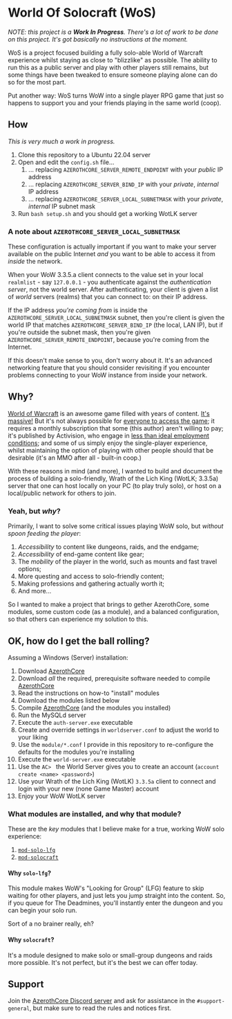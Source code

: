 # World Of Solocraft (WoS)

*NOTE: this project is a **Work In Progress**. There's a lot of work to be done on this project. It's got basically no instructions at the moment.*

WoS is a project focused building a fully solo-able World of Warcraft experience whilst staying as close to "blizzlike" as possible. The ability to run this as a public server and play with other players still remains, but some things have been tweaked to ensure someone playing alone can do so for the most part.

Put another way: WoS turns WoW into a single player RPG game that just so happens to support you and your friends playing in the same world (coop).

## How

*This is very much a work in progress.*

1. Clone this repository to a Ubuntu 22.04 server
1. Open and edit the `config.sh` file...
    1. ... replacing `AZEROTHCORE_SERVER_REMOTE_ENDPOINT` with your *public* IP address
    1. ... replacing `AZEROTHCORE_SERVER_BIND_IP` with your *private*, *internal* IP address
    1. ... replacing `AZEROTHCORE_SERVER_LOCAL_SUBNETMASK` with your *private*, *internal* IP subnet mask
1. Run `bash setup.sh` and you should get a working WotLK server

### A note about `AZEROTHCORE_SERVER_LOCAL_SUBNETMASK`

These configuration is actually important if you want to make your server available on the public Internet _and_ you want to be able to access it from _inside_ the network.

When your WoW 3.3.5.a client connects to the value set in your local `realmlist` - say `127.0.0.1` - you authenticate against the _authentication server_, not the world server. After authenticating, your client is given a list of _world_ servers (realms) that you can connect to: on their IP address.

If the IP address _you're coming from_ is inside the `AZEROTHCORE_SERVER_LOCAL_SUBNETMASK` subnet, then you're client is given the world IP that matches `AZEROTHCORE_SERVER_BIND_IP` (the local, LAN IP), but if you're outside the subnet mask, then you're given `AZEROTHCORE_SERVER_REMOTE_ENDPOINT`, because you're coming from the Internet.

If this doesn't make sense to you, don't worry about it. It's an advanced networking feature that you should consider revisiting if you encounter problems connecting to your WoW instance from inside your network.

## Why? 

[World of Warcraft](https://worldofwarcraft.com/en-gb/) is an awesome game filled with years of content. [It's massive!](https://www.gamermaps.net/world-of-warcraft/map/) But it's not always possible for [everyone to access the game](https://us.forums.blizzard.com/en/wow/t/classic-wow-banned-in-indonesia/1293532); it requires a monthly subscription that some (this author) aren't willing to pay; it's published by Activision, who engage in [less than ideal employment conditions](https://www.svg.com/703293/the-shady-side-of-activision-blizzard/); and some of us simply enjoy the single-player experience, whilst maintaining the option of playing with other people should that be desirable (it's an MMO after all - built-in coop.)

With these reasons in mind (and more), I wanted to build and document the process of building a solo-friendly, Wrath of the Lich King (WotLK; 3.3.5a) server that one can host locally on your PC (to play truly solo), or host on a local/public network for others to join.

### Yeah, but _why_?

Primarily, I want to solve some critical issues playing WoW solo, but *without spoon feeding the player*:

1. *Accessibility* to content like dungeons, raids, and the endgame;
1. *Accessibility* of end-game content like gear;
1. The *mobility* of the player in the world, such as mounts and fast travel options;
1. More questing and access to solo-friendly content;
1. Making professions and gathering actually worth it;
1. And more...

So I wanted to make a project that brings to gether AzerothCore, some modules, some custom code (as a module), and a balanced configuration, so that others can experience my solution to this.

## OK, how do I get the ball rolling?

Assuming a Windows (Server) installation:

1. Download [AzerothCore](https://www.azerothcore.org/)
1. Download *all* the required, prerequisite software needed to compile [AzerothCore](https://www.azerothcore.org/)
1. Read the instructions on how-to "install" modules
1. Download the modules listed below
1. Compile [AzerothCore](https://www.azerothcore.org/) (and the modules you installed)
1. Run the MySQLd server
1. Execute the `auth-server.exe` executable
1. Create and override settings in `worldserver.conf` to adjust the world to your liking
1. Use the `module/*.conf` I provide in this repository to re-configure the defaults for the modules you're installing
1. Execute the `world-server.exe` executable
1. Use the `AC> ` the World Server gives you to create an account (`account create <name> <password>`)
1. Use your Wrath of the Lich King (WotLK) `3.3.5a` client to connect and login with your new (none Game Master) account
1. Enjoy your WoW WotLK server

### What modules are installed, and why that module?

These are the *key* modules that I believe make for a true, working WoW solo experience:

1. [`mod-solo-lfg`](https://github.com/milestorme/mod-solo-lfg)
1. [`mod-solocraft`](https://github.com/azerothcore/mod-solocraft)

#### Why `solo-lfg`?

This module makes WoW's "Looking for Group" (LFG) feature to skip waiting for other players, and just lets you jump straight into the content. So, if you queue for The Deadmines, you'll instantly enter the dungeon and you can begin your solo run.

Sort of a no brainer really, eh?

#### Why `solocraft`?

It's a module designed to make solo or small-group dungeons and raids more possible. It's not perfect, but it's the best we can offer today.

## Support

Join the [AzerothCore Discord server](https://discord.gg/TZBZ6quZuG) and ask for assistance in the `#support-general`, but make sure to read the rules and notices first.
